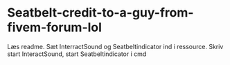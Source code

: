 # Seatbelt-credit-to-a-guy-from-fivem-forum-lol
Læs readme. Sæt InterractSound og Seatbeltindicator ind i ressource. Skriv start InteractSound, start Seatbeltindicator i cmd
